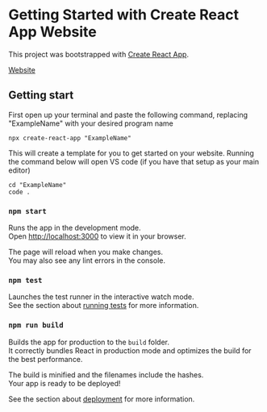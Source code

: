 # Getting Started with Create React App Website

This project was bootstrapped with [Create React App](https://github.com/create-react-app).

 [Website](https://brianfarias.info)

## Getting start

First open up your terminal and paste the following command, replacing "ExampleName" with your desired program name
```
npx create-react-app "ExampleName"
```

This will create a template for you to get started on your website. Running the command below will open VS code (if you have that setup as your main editor)

```
cd "ExampleName"
code .
```

### `npm start`

Runs the app in the development mode.\
Open [http://localhost:3000](http://localhost:3000) to view it in your browser.

The page will reload when you make changes.\
You may also see any lint errors in the console.

### `npm test`

Launches the test runner in the interactive watch mode.\
See the section about [running tests](https://facebook.github.io/create-react-app/docs/running-tests) for more information.

### `npm run build`

Builds the app for production to the `build` folder.\
It correctly bundles React in production mode and optimizes the build for the best performance.

The build is minified and the filenames include the hashes.\
Your app is ready to be deployed!

See the section about [deployment](https://facebook.github.io/create-react-app/docs/deployment) for more information.
